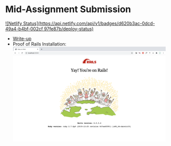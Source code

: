 # Mid-Assignment Submission

[![Netlify Status](https://api.netlify.com/api/v1/badges/d620b3ac-0dcd-49a4-b4bf-002cf     97fe87b/deploy-status)](https://app.netlify.com/sites/task-manager-jtls/deploys)

- [Write-up](./write-up.pdf)
- Proof of Rails Installation:
  ![screenshot of rails start-up](./rails-installation-proof.png)
